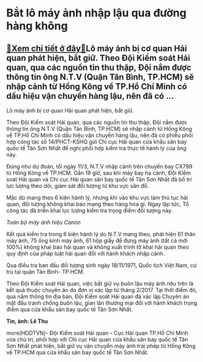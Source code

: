 Bắt lô máy ảnh nhập lậu qua đường hàng không
============================================

[:gift:Xem chi tiết ở đây:gift:](https://hddtvn.com/bat-lo-may-anh-nhap-lau-qua-duong-hang-khong/)Lô máy ảnh bị cơ quan Hải quan phát hiện, bắt giữ. Theo Đội Kiểm soát Hải quan, qua các nguồn tin thu thập, Đội nắm được thông tin ông N.T.V (Quận Tân Bình, TP.HCM) sẽ nhập cảnh từ Hồng Kông về TP.Hồ Chí Minh có dấu hiệu vận chuyển hàng lậu, nên đã có …
-------------------------------------------------------------------------------------------------------------------------------------------------------------------------------------------------------------------------------------------------------------







 






 Lô máy ảnh bị cơ quan Hải quan phát hiện, bắt giữ. 


Theo Đội Kiểm soát Hải quan, qua các nguồn tin thu thập, Đội nắm được thông tin ông N.T.V (Quận Tân Bình, TP.HCM) sẽ nhập cảnh từ Hồng Kông về TP.Hồ Chí Minh có dấu hiệu vận chuyển hàng lậu, nên đã có phiếu phối hợp công tác số 14/PHCT-KSHQ gửi Chi cục Hải quan cửa khẩu sân bay quốc tế Tân Sơn Nhất đề nghị phối hợp kiểm tra thực tế hành lý của ông này.


 Đúng như dự đoán, tối ngày 11/3, N.T.V nhập cảnh trên chuyến bay CX799 từ Hồng Kông về TP.HCM. Gần 19 giờ, sau khi máy bay hạ cánh, Đội Kiểm soát Hải quan và Chi cục Hải quan sân bay quốc tế Tân Sơn Nhất đã bố trí lực lượng theo dõi, giám sát đối tượng từ khu vực sân đỗ. 


 Mặc dù mang theo 6 kiện hành lý, nhưng khi vào khu vực làm thủ tục hải quan, đối tượng không khai báo mang theo hàng hóa gì. Ngay lập tức, Tổ công tác đã triển khai lực lượng kiểm tra trọng điểm đối tượng này. 









 






*Toàn bộ máy ảnh hiệu Canon*



Kết quả kiểm tra trong 6 kiện hành lý do N.T.V mang theo, phát hiện 61 thân máy ảnh, 75 ống kính máy ảnh, 61 hộp giấy để đựng máy ảnh (tất cả mới 100%) không khai báo hải quan và không xuất trình tờ khai hải quan theo quy định của pháp luật hải quan đối với hành khách nhập cảnh.


Qua điều tra ban đầu đối tượng sinh ngày 18/11/1971, Quốc tịch Việt Nam, cư trú tại quận Tân Bình- TP.HCM.  
   
 Theo Đội Kiểm soát Hải quan, việc bắt giữ vụ buôn lậu máy ảnh nêu trên là kết quả thuộc chuyên án do đơn vị xác lập từ tháng 2/2017. Tại thời điểm đó, qua nắm thông tin địa bàn, Đội Kiểm soát Hải quan đã xác lập Chuyên án mật đấu tranh chống buôn lậu, gian lận thương mại đối với hành khách trọng điểm qua cửa khẩu sân bay quốc tế Tân Sơn Nhất.






**Tin, ảnh: Lê Thu**



more(HDDTVN)- Đội Kiểm soát Hải quan – Cục Hải quan TP.Hồ Chí Minh vừa chủ trì, phối hợp với Chi cục Hải quan cửa khẩu sân bay quốc tế Tân Sơn Nhất phát hiện, bắt giữ vụ vận chuyển máy ảnh trái phép từ Hồng Kông về TP.HCM qua cửa khẩu sân bay quốc tế Tân Sơn Nhất.

